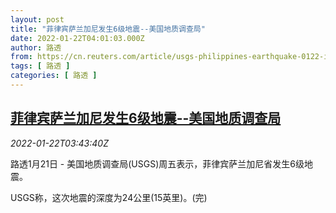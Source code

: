 ```yaml
---
layout: post
title: "菲律宾萨兰加尼发生6级地震--美国地质调查局"
date: 2022-01-22T04:01:03.000Z
author: 路透
from: https://cn.reuters.com/article/usgs-philippines-earthquake-0122-idCNKBS2JW03V
tags: [ 路透 ]
categories: [ 路透 ]
---
```

<!--1642824063000-->
[菲律宾萨兰加尼发生6级地震--美国地质调查局](https://cn.reuters.com/article/usgs-philippines-earthquake-0122-idCNKBS2JW03V)
------

<div>
<div><i>2022-01-22T03:43:40Z</i></div><p>路透1月21日 - 美国地质调查局(USGS)周五表示，菲律宾萨兰加尼省发生6级地震。</p><p>USGS称，这次地震的深度为24公里(15英里)。(完)</p>
</div>

